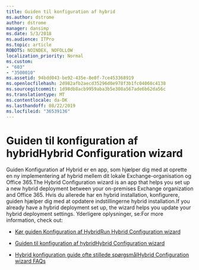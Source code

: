 ```yaml
---
title: Guiden til konfiguration af hybrid
ms.author: dstrome
author: dstrome
manager: dansimp
ms.date: 5/3/2018
ms.audience: ITPro
ms.topic: article
ROBOTS: NOINDEX, NOFOLLOW
localization_priority: Normal
ms.custom:
- "603"
- "3500010"
ms.assetid: 94bdd043-be92-435e-8e0f-7ce453368919
ms.openlocfilehash: 2d982afb2aecd35296d0e978f3b1fc04068c4138
ms.sourcegitcommit: 1d98db8acb9959aba3b5e308a567ade6b62da56c
ms.translationtype: MT
ms.contentlocale: da-DK
ms.lasthandoff: 08/22/2019
ms.locfileid: "36539136"
---
```

# <a name="hybrid-configuration-wizard"></a><span data-ttu-id="bec7c-102">Guiden til konfiguration af hybrid</span><span class="sxs-lookup"><span data-stu-id="bec7c-102">Hybrid Configuration wizard</span></span>

<span data-ttu-id="bec7c-103">Guiden Konfiguration af Hybrid er en app, som hjælper dig med at oprette en ny implementering af hybrid mellem dit lokale Exchange-organisation og Office 365.</span><span class="sxs-lookup"><span data-stu-id="bec7c-103">The Hybrid Configuration wizard is an app that helps you set up a new hybrid deployment between your on-premises Exchange organization and Office 365.</span></span> <span data-ttu-id="bec7c-104">Hvis du allerede har en hybrid installation, konfigurere, guiden hjælper dig med at opdatere indstillingerne hybrid installation.</span><span class="sxs-lookup"><span data-stu-id="bec7c-104">If you already have a hybrid deployment set up, the wizard helps you update your hybrid deployment settings.</span></span> <span data-ttu-id="bec7c-105">Yderligere oplysninger, se:</span><span class="sxs-lookup"><span data-stu-id="bec7c-105">For more information, check out:</span></span>
  
- [<span data-ttu-id="bec7c-106">Kør guiden Konfiguration af Hybrid</span><span class="sxs-lookup"><span data-stu-id="bec7c-106">Run Hybrid Configuration wizard</span></span>](https://technet.microsoft.com/library/mt595788%28v=exchg.150%29.aspx)

- [<span data-ttu-id="bec7c-107">Guiden til konfiguration af hybrid</span><span class="sxs-lookup"><span data-stu-id="bec7c-107">Hybrid Configuration wizard</span></span>](https://technet.microsoft.com/library/hh529921%28v=exchg.150%29.aspx)

- [<span data-ttu-id="bec7c-108">Hybrid konfiguration guide ofte stillede spørgsmål</span><span class="sxs-lookup"><span data-stu-id="bec7c-108">Hybrid Configuration wizard FAQs</span></span>](https://technet.microsoft.com/library/mt488940%28v=exchg.150%29.aspx)
